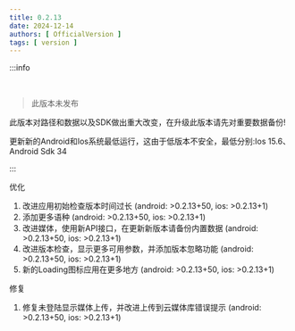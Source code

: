 ```yaml
---
title: 0.2.13
date: 2024-12-14
authors: [ OfficialVersion ]
tags: [ version ]
---
```


:::info

<br/> 

> 此版本未发布

此版本对路径和数据以及SDK做出重大改变，在升级此版本请先对重要数据备份!

更新新的Android和Ios系统最低运行，这由于低版本不安全，最低分别:Ios 15.6、Android Sdk 34

:::

优化

1. 改进应用初始检查版本时间过长 (android: >0.2.13+50, ios: >0.2.13+1)
2. 添加更多语种 (android: >0.2.13+50, ios: >0.2.13+1)
3. 改进媒体，使用新API接口，在更新新版本请备份内置数据 (android: >0.2.13+50, ios: >0.2.13+1)
4. 改进版本检查，显示更多可用参数，并添加版本忽略功能 (android: >0.2.13+50, ios: >0.2.13+1)
5. 新的Loading图标应用在更多地方 (android: >0.2.13+50, ios: >0.2.13+1)

修复

1. 修复未登陆显示媒体上传，并改进上传到云媒体库错误提示 (android: >0.2.13+50, ios: >0.2.13+1)
